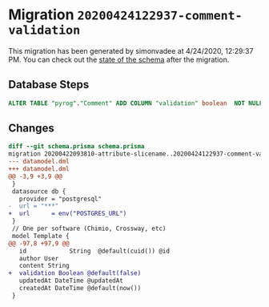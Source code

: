 # Migration `20200424122937-comment-validation`

This migration has been generated by simonvadee at 4/24/2020, 12:29:37 PM.
You can check out the [state of the schema](./schema.prisma) after the migration.

## Database Steps

```sql
ALTER TABLE "pyrog"."Comment" ADD COLUMN "validation" boolean  NOT NULL DEFAULT false;
```

## Changes

```diff
diff --git schema.prisma schema.prisma
migration 20200422093810-attribute-slicename..20200424122937-comment-validation
--- datamodel.dml
+++ datamodel.dml
@@ -3,9 +3,9 @@
 }
 datasource db {
   provider = "postgresql"
-  url = "***"
+  url      = env("POSTGRES_URL")
 }
 // One per software (Chimio, Crossway, etc)
 model Template {
@@ -97,8 +97,9 @@
   id            String  @default(cuid()) @id
   author User
   content String
+  validation Boolean @default(false)
   updatedAt DateTime @updatedAt
   createdAt DateTime @default(now())
 }
```



